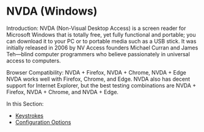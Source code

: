 # NVDA (Windows)

Introduction:
NVDA (Non-Visual Desktop Access) is a screen reader for Microsoft Windows that is totally free, yet fully functional and portable; you can download it to your PC or to portable media such as a USB stick. It was initially released in 2006 by NV Access founders Michael Curran and James Teh—blind computer programmers who believe passionately in universal access to computers.

Browser Compatibility:
NVDA + Firefox, NVDA + Chrome, NVDA + Edge
NVDA works well with Firefox, Chrome, and Edge. NVDA also has decent support for Internet Explorer, but the best testing combinations are NVDA + Firefox, NVDA + Chrome, and NVDA + Edge.

In this Section:

- [Keystrokes](nvda-guide.pdf)
- [Configuration Options](configuration-options.md)
